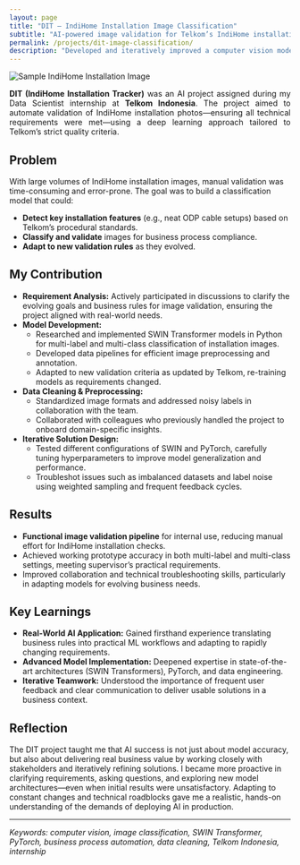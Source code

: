 ```yaml
---
layout: page
title: "DIT — IndiHome Installation Image Classification"
subtitle: "AI-powered image validation for Telkom’s IndiHome installations"
permalink: /projects/dit-image-classification/
description: "Developed and iteratively improved a computer vision model to classify and validate IndiHome installation photos according to Telkom’s business procedures. Integrated SWIN Transformers and advanced data cleaning for multi-label, multi-class classification."
---
```


![Sample IndiHome Installation Image](/assets/projects/dit/sample.jpg)

<section class="lead" style="text-align: justify;">
<strong>DIT (IndiHome Installation Tracker)</strong> was an AI project assigned during my Data Scientist internship at <strong>Telkom Indonesia</strong>. The project aimed to automate validation of IndiHome installation photos—ensuring all technical requirements were met—using a deep learning approach tailored to Telkom’s strict quality criteria.
</section>

## Problem

With large volumes of IndiHome installation images, manual validation was time-consuming and error-prone. The goal was to build a classification model that could:

- **Detect key installation features** (e.g., neat ODP cable setups) based on Telkom’s procedural standards.
- **Classify and validate** images for business process compliance.
- **Adapt to new validation rules** as they evolved.

## My Contribution

- **Requirement Analysis:** Actively participated in discussions to clarify the evolving goals and business rules for image validation, ensuring the project aligned with real-world needs.
- **Model Development:**  
  - Researched and implemented SWIN Transformer models in Python for multi-label and multi-class classification of installation images.
  - Developed data pipelines for efficient image preprocessing and annotation.
  - Adapted to new validation criteria as updated by Telkom, re-training models as requirements changed.
- **Data Cleaning & Preprocessing:**  
  - Standardized image formats and addressed noisy labels in collaboration with the team.
  - Collaborated with colleagues who previously handled the project to onboard domain-specific insights.
- **Iterative Solution Design:**  
  - Tested different configurations of SWIN and PyTorch, carefully tuning hyperparameters to improve model generalization and performance.
  - Troubleshot issues such as imbalanced datasets and label noise using weighted sampling and frequent feedback cycles.

## Results

- **Functional image validation pipeline** for internal use, reducing manual effort for IndiHome installation checks.
- Achieved working prototype accuracy in both multi-label and multi-class settings, meeting supervisor’s practical requirements.
- Improved collaboration and technical troubleshooting skills, particularly in adapting models for evolving business needs.

## Key Learnings

- **Real-World AI Application:** Gained firsthand experience translating business rules into practical ML workflows and adapting to rapidly changing requirements.
- **Advanced Model Implementation:** Deepened expertise in state-of-the-art architectures (SWIN Transformers), PyTorch, and data engineering.
- **Iterative Teamwork:** Understood the importance of frequent user feedback and clear communication to deliver usable solutions in a business context.

## Reflection

The DIT project taught me that AI success is not just about model accuracy, but also about delivering real business value by working closely with stakeholders and iteratively refining solutions. I became more proactive in clarifying requirements, asking questions, and exploring new model architectures—even when initial results were unsatisfactory. Adapting to constant changes and technical roadblocks gave me a realistic, hands-on understanding of the demands of deploying AI in production.

---

*Keywords: computer vision, image classification, SWIN Transformer, PyTorch, business process automation, data cleaning, Telkom Indonesia, internship*

